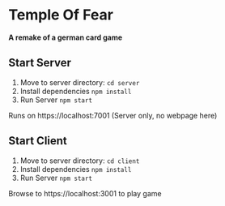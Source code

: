 # Temple Of Fear

**A remake of a german card game**

## Start Server
1. Move to server directory: `cd server`
2. Install dependencies `npm install`
3. Run Server `npm start`

Runs on https://localhost:7001 (Server only, no webpage here)

## Start Client
1. Move to server directory: `cd client`
2. Install dependencies `npm install`
3. Run Server `npm start`

Browse to https://localhost:3001 to play game
